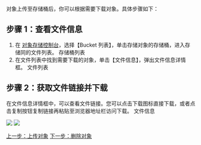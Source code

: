 对象上传至存储桶后，你可以根据需要下载对象。具体步骤如下：
## 步骤 1：查看文件信息
1. 在 [对象存储控制台](https://console.qcloud.com/cos4)，选择【Bucket 列表】，单击存储对象的存储桶，进入存储同的文件列表。
存储桶列表
2. 在文件列表中找到需要下载的对象，单击【文件信息】，弹出文件信息详情框。
文件列表

## 步骤 2：获取文件链接并下载
在文件信息详情框中，可以查看文件链接。您可以点击下载图标直接下载，或者点击复制按钮复制链接再粘贴至浏览器地址栏访问下载。
文件信息

![](//mc.qcloudimg.com/static/img/cd7bc6666219e918cd9d3e500ede81a1/image.png)
![](//mc.qcloudimg.com/static/img/2de57c8225ae07c9c5fcd1a0a4250206/image.png)

[上一步：上传对象]( https://www.qcloud.com/document/product/436/6233)
[下一步：删除对象](https://www.qcloud.com/document/product/436/6235)
